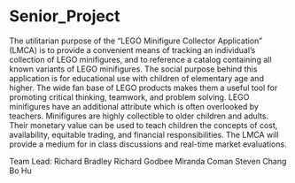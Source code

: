 Senior_Project
==============
The utilitarian purpose of the “LEGO Minifigure Collector Application” (LMCA) is to provide a convenient 
means of tracking an individual’s collection of LEGO minifigures, and to reference a catalog containing 
all known variants of LEGO minifigures. The social purpose behind this application is for educational use 
with children of elementary age and higher. The wide fan base of LEGO products makes them a useful tool 
for promoting critical thinking, teamwork, and problem solving. LEGO minifigures have an additional 
attribute which is often overlooked by teachers. Minifigures are highly collectible to older children and 
adults. Their monetary value can be used to teach children the concepts of cost, availability, equitable 
trading, and financial responsibilities. The LMCA will provide a medium for in class discussions and 
real-time market evaluations.

Team Lead: Richard Bradley
Richard Godbee
Miranda Coman
Steven Chang
Bo Hu
